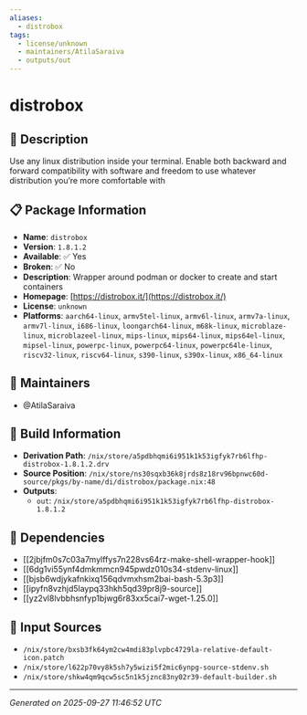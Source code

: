 ```yaml
---
aliases:
  - distrobox
tags:
  - license/unknown
  - maintainers/AtilaSaraiva
  - outputs/out
---
```


# distrobox

## 📝 Description

Use any linux distribution inside your terminal. Enable both backward and
forward compatibility with software and freedom to use whatever distribution
you’re more comfortable with


## 📋 Package Information

- **Name**: `distrobox`
- **Version**: `1.8.1.2`
- **Available**: ✅ Yes
- **Broken**: ✅ No
- **Description**: Wrapper around podman or docker to create and start containers
- **Homepage**: [https://distrobox.it/](https://distrobox.it/)
- **License**: `unknown`
- **Platforms**: `aarch64-linux`, `armv5tel-linux`, `armv6l-linux`, `armv7a-linux`, `armv7l-linux`, `i686-linux`, `loongarch64-linux`, `m68k-linux`, `microblaze-linux`, `microblazeel-linux`, `mips-linux`, `mips64-linux`, `mips64el-linux`, `mipsel-linux`, `powerpc-linux`, `powerpc64-linux`, `powerpc64le-linux`, `riscv32-linux`, `riscv64-linux`, `s390-linux`, `s390x-linux`, `x86_64-linux`
## 👥 Maintainers

- @AtilaSaraiva


## 🔧 Build Information

- **Derivation Path**: `/nix/store/a5pdbhqmi6i951k1k53igfyk7rb6lfhp-distrobox-1.8.1.2.drv`
- **Source Position**: `/nix/store/ns30sqxb36k8jrds8z18rv96bpnwc60d-source/pkgs/by-name/di/distrobox/package.nix:48`
- **Outputs**:
  - `out`:  `/nix/store/a5pdbhqmi6i951k1k53igfyk7rb6lfhp-distrobox-1.8.1.2`

## 🔗 Dependencies

- [[2jbjfm0s7c03a7mylffys7n228vs64rz-make-shell-wrapper-hook]]
- [[6dg1vi55ynf4dmkmmcn945pwdz010s34-stdenv-linux]]
- [[bjsb6wdjykafnkixq156qdvmxhsm2bai-bash-5.3p3]]
- [[ipyfn8vzhjd5laypq33hkh5qd39pr8j9-source]]
- [[yz2vl8lvbbhsnfyp1bjwg6r83xx5cai7-wget-1.25.0]]

## 📁 Input Sources

- `/nix/store/bxsb3fk64ym2cw4mdi83plvpbc4729la-relative-default-icon.patch`
- `/nix/store/l622p70vy8k5sh7y5wizi5f2mic6ynpg-source-stdenv.sh`
- `/nix/store/shkw4qm9qcw5sc5n1k5jznc83ny02r39-default-builder.sh`

---
*Generated on 2025-09-27 11:46:52 UTC*
